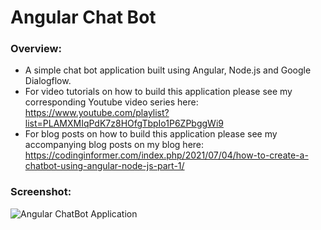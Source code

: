 # Angular Chat Bot

### Overview:
* A simple chat bot application built using Angular, Node.js and Google Dialogflow. 
* For video tutorials on how to build this application please see my corresponding Youtube video series here: https://www.youtube.com/playlist?list=PLAMXMIqPdK7z8HOfgTbpIo1P6ZPbggWi9
* For blog posts on how to build this application please see my accompanying blog posts on my blog here: https://codinginformer.com/index.php/2021/07/04/how-to-create-a-chatbot-using-angular-node-js-part-1/

### Screenshot:
![Angular ChatBot Application](https://i.imgur.com/cbnrZ2U.png)
